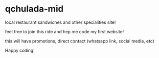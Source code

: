 # qchulada-mid

local restaurant sandwiches and other specialities site!

feel free to join this ride and hep me code my first website!

this will have promotions, direct contact (whatsapp link, social media, etc)

Happy coding!

